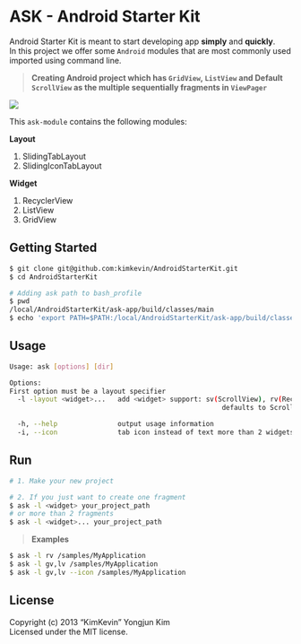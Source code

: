 ASK - Android Starter Kit
=====

Android Starter Kit is meant to start developing app **simply** and **quickly**.  
In this project we offer some `Android` modules that are most commonly used imported using command line.

> **Creating Android project which has `GridView`, `ListView` and Default `ScrollView` as the multiple sequentially fragments in `ViewPager`**

![](https://github.com/kimkevin/AndroidStarterKit/blob/master/assets/ask_demo.gif)

This `ask-module` contains the following modules:

**Layout**

1. SlidingTabLayout 
2. SlidingIconTabLayout 

**Widget**

1. RecyclerView
2. ListView
3. GridView

## Getting Started

```bash
$ git clone git@github.com:kimkevin/AndroidStarterKit.git
$ cd AndroidStarterKit

# Adding ask path to bash_profile
$ pwd
/local/AndroidStarterKit/ask-app/build/classes/main
$ echo 'export PATH=$PATH:/local/AndroidStarterKit/ask-app/build/classes/main' >> ~/.bash_profile
```

## Usage
```bash
Usage: ask [options] [dir]

Options:
First option must be a layout specifier
  -l -layout <widget>...   add <widget> support: sv(ScrollView), rv(RecyclerView), lv(ListView), gv(GridView)
													 defaults to ScrollView

  -h, --help               output usage information
  -i, --icon               tab icon instead of text more than 2 widgets
```

## Run

```bash
# 1. Make your new project

# 2. If you just want to create one fragment
$ ask -l <widget> your_project_path 
# or more than 2 fragments
$ ask -l <widget>... your_project_path
```

> **Examples**
```bash
$ ask -l rv /samples/MyApplication
$ ask -l gv,lv /samples/MyApplication
$ ask -l gv,lv --icon /samples/MyApplication
```

## License

Copyright (c) 2013 “KimKevin” Yongjun Kim  
Licensed under the MIT license.

